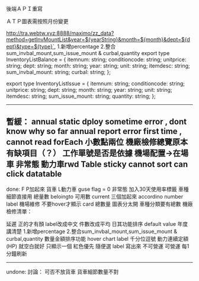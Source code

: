 後端ＡＰＩ重寫 

ＡＴＰ圖表需按照月份變更

http://tra.webtw.xyz:8888/maximo/zz_data?method=getInvMountList&year=${yearString}&month=${month}&dept=${dept}&type=${type}`,
1.新增percentage 
2.整合sum_invbal_mount,sum_issue_mount & curbal,quantity
export type InventoryListBalance = {
  itemnum: string;
  conditioncode: string;
  unitprice: string;
  dept: string;
  month: string;
  year: string;
  unit: string;
  itemdesc: string;
  sum_invbal_mount: string;
  curbal: string;
};

export type InventoryListIssue = {
  itemnum: string;
  conditioncode: string;
  unitprice: string;
  dept: string;
  month: string;
  year: string;
  unit: string;
  itemdesc: string;
  sum_issue_mount: string;
  quantity: string;
};

----------------------------------
暫緩：
annual static dploy sometime error , dont know why so far
annual report  error first time  , cannot read forEach
小數點兩位
機廠檢修總覽原本有缺項目（？） 工作單號是否是依據
機場配置->在場車
非常態 動力車rwd
Table sticky
cannot sort can click datatable
---------------------

done:
F P加起來 貨車
L動力車
guse flag = 0 非常態
加入30天使用率標籤
車種細節直接用
總量數 beloingto  可用數 current 三個加起來
accordino number label
機場維修 不要hover才顯示
card 總數量
圖表分太開
車種分類要有總數
機廠檢修清單：

延遲 正的才有顏
label改成中文 件數改成平均
日其功能排序
default value
年度講清楚
1.新增percentage 
2.整合sum_invbal_mount,sum_issue_mount & curbal,quantity
數量金額排序功能
hover chart label 千分位逗號
動力連續定額(HP) 就空白就好
只顯示一個 紅色優先 隨便選
label 寫出來 不可營運 可營運
每1分鐘刷新

---------------------

undone:
討論：
可否不放貨車 貨車細節數量不對
